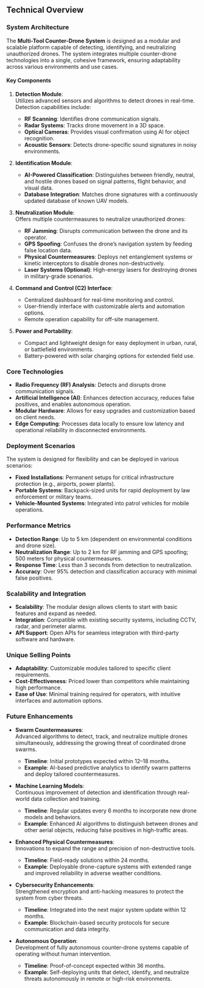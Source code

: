 ## **Technical Overview**

### **System Architecture**
The **Multi-Tool Counter-Drone System** is designed as a modular and scalable platform capable of detecting, identifying, and neutralizing unauthorized drones. The system integrates multiple counter-drone technologies into a single, cohesive framework, ensuring adaptability across various environments and use cases.

#### **Key Components**
1. **Detection Module**:  
   Utilizes advanced sensors and algorithms to detect drones in real-time. Detection capabilities include:
   - **RF Scanning**: Identifies drone communication signals.
   - **Radar Systems**: Tracks drone movement in a 3D space.
   - **Optical Cameras**: Provides visual confirmation using AI for object recognition.
   - **Acoustic Sensors**: Detects drone-specific sound signatures in noisy environments.

2. **Identification Module**:  
   - **AI-Powered Classification**: Distinguishes between friendly, neutral, and hostile drones based on signal patterns, flight behavior, and visual data.
   - **Database Integration**: Matches drone signatures with a continuously updated database of known UAV models.

3. **Neutralization Module**:  
   Offers multiple countermeasures to neutralize unauthorized drones:
   - **RF Jamming**: Disrupts communication between the drone and its operator.
   - **GPS Spoofing**: Confuses the drone’s navigation system by feeding false location data.
   - **Physical Countermeasures**: Deploys net entanglement systems or kinetic interceptors to disable drones non-destructively.
   - **Laser Systems (Optional)**: High-energy lasers for destroying drones in military-grade scenarios.

4. **Command and Control (C2) Interface**:  
   - Centralized dashboard for real-time monitoring and control.
   - User-friendly interface with customizable alerts and automation options.
   - Remote operation capability for off-site management.

5. **Power and Portability**:  
   - Compact and lightweight design for easy deployment in urban, rural, or battlefield environments.
   - Battery-powered with solar charging options for extended field use.

### **Core Technologies**
- **Radio Frequency (RF) Analysis**: Detects and disrupts drone communication signals.
- **Artificial Intelligence (AI)**: Enhances detection accuracy, reduces false positives, and enables autonomous operation.
- **Modular Hardware**: Allows for easy upgrades and customization based on client needs.
- **Edge Computing**: Processes data locally to ensure low latency and operational reliability in disconnected environments.

### **Deployment Scenarios**
The system is designed for flexibility and can be deployed in various scenarios:
- **Fixed Installations**: Permanent setups for critical infrastructure protection (e.g., airports, power plants).
- **Portable Systems**: Backpack-sized units for rapid deployment by law enforcement or military teams.
- **Vehicle-Mounted Systems**: Integrated into patrol vehicles for mobile operations.

### **Performance Metrics**
- **Detection Range**: Up to 5 km (dependent on environmental conditions and drone size).  
- **Neutralization Range**: Up to 2 km for RF jamming and GPS spoofing; 500 meters for physical countermeasures.  
- **Response Time**: Less than 3 seconds from detection to neutralization.  
- **Accuracy**: Over 95% detection and classification accuracy with minimal false positives.

### **Scalability and Integration**
- **Scalability**: The modular design allows clients to start with basic features and expand as needed.
- **Integration**: Compatible with existing security systems, including CCTV, radar, and perimeter alarms.
- **API Support**: Open APIs for seamless integration with third-party software and hardware.

### **Unique Selling Points**
- **Adaptability**: Customizable modules tailored to specific client requirements.
- **Cost-Effectiveness**: Priced lower than competitors while maintaining high performance.
- **Ease of Use**: Minimal training required for operators, with intuitive interfaces and automation options.

### **Future Enhancements**
- **Swarm Countermeasures**:  
  Advanced algorithms to detect, track, and neutralize multiple drones simultaneously, addressing the growing threat of coordinated drone swarms.  
  - **Timeline**: Initial prototypes expected within 12–18 months.  
  - **Example**: AI-based predictive analytics to identify swarm patterns and deploy tailored countermeasures.  

- **Machine Learning Models**:  
  Continuous improvement of detection and identification through real-world data collection and training.  
  - **Timeline**: Regular updates every 6 months to incorporate new drone models and behaviors.  
  - **Example**: Enhanced AI algorithms to distinguish between drones and other aerial objects, reducing false positives in high-traffic areas.  

- **Enhanced Physical Countermeasures**:  
  Innovations to expand the range and precision of non-destructive tools.  
  - **Timeline**: Field-ready solutions within 24 months.  
  - **Example**: Deployable drone-capture systems with extended range and improved reliability in adverse weather conditions.

- **Cybersecurity Enhancements**:  
  Strengthened encryption and anti-hacking measures to protect the system from cyber threats.  
  - **Timeline**: Integrated into the next major system update within 12 months.  
  - **Example**: Blockchain-based security protocols for secure communication and data integrity.

- **Autonomous Operation**:  
  Development of fully autonomous counter-drone systems capable of operating without human intervention.  
  - **Timeline**: Proof-of-concept expected within 36 months.  
  - **Example**: Self-deploying units that detect, identify, and neutralize threats autonomously in remote or high-risk environments.
